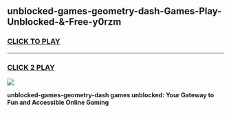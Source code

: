
## unblocked-games-geometry-dash-Games-Play-Unblocked-&-Free-y0rzm
<h3>
<a href="https://premium76.site?title=unblocked-games-geometry-dash&ref=24A">CLICK TO PLAY</a></h3>
<hr>

<h3>
<a href="https://premium76.site?title=unblocked-games-geometry-dash&ref=24A">CLICK 2 PLAY</a>
  
</h3>

<a href="https://premium76.site?title=unblocked-games-geometry-dash&ref=24A"><img src="https://clearcache.store/games.png"></a>


**unblocked-games-geometry-dash games unblocked: Your Gateway to Fun and Accessible Online Gaming**
